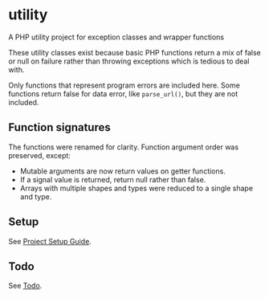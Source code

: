 # utility

A PHP utility project for exception classes and wrapper functions

These utility classes exist because basic PHP functions return a mix of false or
null on failure rather than throwing exceptions which is tedious to deal with.

Only functions that represent program errors are included here. Some functions
return false for data error, like `parse_url()`, but they are not included.

## Function signatures

The functions were renamed for clarity. Function argument order was preserved,
except:

-   Mutable arguments are now return values on getter functions.
-   If a signal value is returned, return null rather than false.
-   Arrays with multiple shapes and types were reduced to a single shape and
    type.

## Setup

See [Project Setup Guide](docs/setup_guide.md).

## Todo

See [Todo](docs/todo.md).
